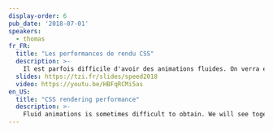 ```yaml
---
display-order: 6
pub_date: '2018-07-01'
speakers:
  - thomas
fr_FR:
  title: "Les performances de rendu CSS"
  description: >-
    Il est parfois difficile d'avoir des animations fluides. On verra ensemble comment fonctionne un navigateur et pourquoi il faut faire attention avec les SVG, avec certaines unités, et avec la plupart de propriétés CSS. On n’est pas pour autant dépourvu de possibilités. On en profitera pour faire le tour de ce que l’on a dans notre trousse à outils ! 
  slides: https://tzi.fr/slides/speed2018
  video: https://youtu.be/HBFqRCMi5as
en_US:
  title: "CSS rendering performance"
  description: >-
    Fluid animations is sometimes difficult to obtain. We will see together how a browser works and why we have to be careful with SVGs, some units, and most CSS properties. This does not mean that we are deprived of possibilities. We'll take this opportunity to take a look at what we have in our toolkit!
---
```

